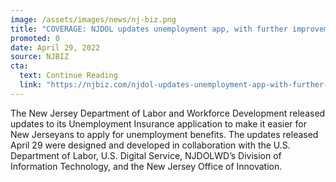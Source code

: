 ```yaml
---
image: /assets/images/news/nj-biz.png
title: "COVERAGE: NJDOL updates unemployment app, with further improvements expected"
promoted: 0
date: April 29, 2022
source: NJBIZ
cta:
  text: Continue Reading
  link: "https://njbiz.com/njdol-updates-unemployment-app-with-further-improvements-expected/"
---
```


The New Jersey Department of Labor and Workforce Development released updates to its Unemployment Insurance application to make it easier for New Jerseyans to apply for unemployment benefits. The updates released April 29 were designed and developed in collaboration with the U.S. Department of Labor, U.S. Digital Service, NJDOLWD’s Division of Information Technology, and the New Jersey Office of Innovation.
